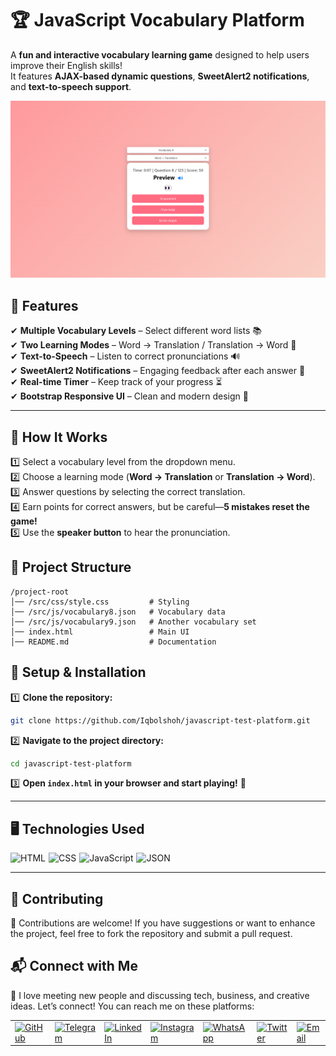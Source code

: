 # 🏆 JavaScript Vocabulary Platform 

A **fun and interactive vocabulary learning game** designed to help users improve their English skills!  
It features **AJAX-based dynamic questions**, **SweetAlert2 notifications**, and **text-to-speech support**.  

![Banner](./src/images/banner.png)

## 🚀 Features  

✔ **Multiple Vocabulary Levels** – Select different word lists 📚  
✔ **Two Learning Modes** – Word → Translation / Translation → Word 🔄  
✔ **Text-to-Speech** – Listen to correct pronunciations 🔊  
✔ **SweetAlert2 Notifications** – Engaging feedback after each answer 🎉  
✔ **Real-time Timer** – Keep track of your progress ⏳  
✔ **Bootstrap Responsive UI** – Clean and modern design 🎨  

---

## 🎯 How It Works  

1️⃣ Select a vocabulary level from the dropdown menu.  
2️⃣ Choose a learning mode (**Word → Translation** or **Translation → Word**).  
3️⃣ Answer questions by selecting the correct translation.  
4️⃣ Earn points for correct answers, but be careful—**5 mistakes reset the game!**  
5️⃣ Use the **speaker button** to hear the pronunciation.  


## 📂 Project Structure  

```
/project-root
│── /src/css/style.css         # Styling
│── /src/js/vocabulary8.json   # Vocabulary data
│── /src/js/vocabulary9.json   # Another vocabulary set
│── index.html                 # Main UI
│── README.md                  # Documentation
```

## 🔧 Setup & Installation  

1️⃣ **Clone the repository:**  
```bash
git clone https://github.com/Iqbolshoh/javascript-test-platform.git
```

2️⃣ **Navigate to the project directory:**  
```bash
cd javascript-test-platform
```

3️⃣ **Open `index.html` in your browser and start playing!** 🚀  

---

## 🖥 Technologies Used
<div style="display: flex; flex-wrap: wrap; gap: 5px;">
    <img src="https://img.shields.io/badge/HTML-%23F06529.svg?style=for-the-badge&logo=html5&logoColor=white"
        alt="HTML">
    <img src="https://img.shields.io/badge/CSS-%231572B6.svg?style=for-the-badge&logo=css3&logoColor=white" alt="CSS">
   <img src="https://img.shields.io/badge/JavaScript-%23323330.svg?style=for-the-badge&logo=javascript&logoColor=%23F7DF1E" alt="JavaScript">
  <img src="https://img.shields.io/badge/JSON-%23000000.svg?style=for-the-badge&logo=json&logoColor=white" alt="JSON">
</div>

---

## 🤝 Contributing  

🎯 Contributions are welcome! If you have suggestions or want to enhance the project, feel free to fork the repository and submit a pull request.

## 📬 Connect with Me  

💬 I love meeting new people and discussing tech, business, and creative ideas. Let’s connect! You can reach me on these platforms:

<div align="center">
    <table>
        <tr>
            <td>
                <a href="https://github.com/iqbolshoh">
                    <img src="https://raw.githubusercontent.com/rahuldkjain/github-profile-readme-generator/master/src/images/icons/Social/github.svg"
                        height="40" width="40" alt="GitHub" />
                </a>
            </td>
            <td>
                <a href="https://t.me/iqbolshoh_777">
                    <img src="https://github.com/gayanvoice/github-active-users-monitor/blob/master/public/images/icons/telegram.svg"
                        height="40" width="40" alt="Telegram" />
                </a>
            </td>
            <td>
                <a href="https://www.linkedin.com/in/iiqbolshoh/">
                    <img src="https://github.com/gayanvoice/github-active-users-monitor/blob/master/public/images/icons/linkedin.svg"
                        height="40" width="40" alt="LinkedIn" />
                </a>
            </td>
            <td>
                <a href="https://instagram.com/iqbolshoh_777" target="blank">
                    <img src="https://raw.githubusercontent.com/rahuldkjain/github-profile-readme-generator/master/src/images/icons/Social/instagram.svg"
                        alt="Instagram" height="40" width="40" />
                </a>
            </td>
            <td>
                <a href="https://wa.me/qr/22PVFQSMQQX4F1">
                    <img src="https://github.com/gayanvoice/github-active-users-monitor/blob/master/public/images/icons/whatsapp.svg"
                        height="40" width="40" alt="WhatsApp" />
                </a>
            </td>
            <td>
                <a href="https://x.com/iqbolshoh_777">
                    <img src="https://img.shields.io/badge/X-000000?style=for-the-badge&logo=x&logoColor=white" height="40"
                        width="40" alt="Twitter" />
                </a>
            </td>
            <td>
                <a href="mailto:iilhomjonov777@gmail.com">
                    <img src="https://github.com/gayanvoice/github-active-users-monitor/blob/master/public/images/icons/gmail.svg"
                        height="40" width="40" alt="Email" />
                </a>
            </td>
        </tr>
    </table>
</div>
